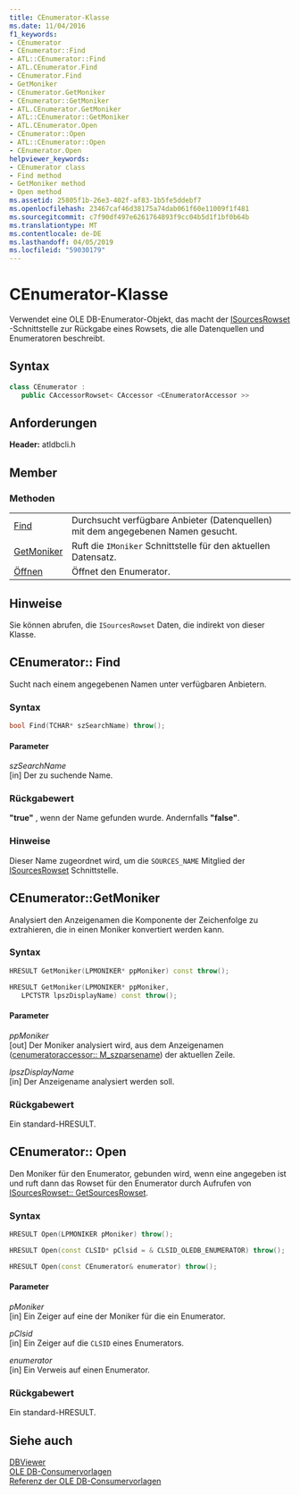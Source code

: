 ```yaml
---
title: CEnumerator-Klasse
ms.date: 11/04/2016
f1_keywords:
- CEnumerator
- CEnumerator::Find
- ATL::CEnumerator::Find
- ATL.CEnumerator.Find
- CEnumerator.Find
- GetMoniker
- CEnumerator.GetMoniker
- CEnumerator::GetMoniker
- ATL.CEnumerator.GetMoniker
- ATL::CEnumerator::GetMoniker
- ATL.CEnumerator.Open
- CEnumerator::Open
- ATL::CEnumerator::Open
- CEnumerator.Open
helpviewer_keywords:
- CEnumerator class
- Find method
- GetMoniker method
- Open method
ms.assetid: 25805f1b-26e3-402f-af83-1b5fe5ddebf7
ms.openlocfilehash: 23467caf46d38175a74dab061f60e11009f1f481
ms.sourcegitcommit: c7f90df497e6261764893f9cc04b5d1f1bf0b64b
ms.translationtype: MT
ms.contentlocale: de-DE
ms.lasthandoff: 04/05/2019
ms.locfileid: "59030179"
---
```

# <a name="cenumerator-class"></a>CEnumerator-Klasse

Verwendet eine OLE DB-Enumerator-Objekt, das macht der [ISourcesRowset](/previous-versions/windows/desktop/ms715969(v=vs.85)) -Schnittstelle zur Rückgabe eines Rowsets, die alle Datenquellen und Enumeratoren beschreibt.

## <a name="syntax"></a>Syntax

```cpp
class CEnumerator :
   public CAccessorRowset< CAccessor <CEnumeratorAccessor >>
```

## <a name="requirements"></a>Anforderungen

**Header:** atldbcli.h

## <a name="members"></a>Member

### <a name="methods"></a>Methoden

|||
|-|-|
|[Find](#find)|Durchsucht verfügbare Anbieter (Datenquellen) mit dem angegebenen Namen gesucht.|
|[GetMoniker](#getmoniker)|Ruft die `IMoniker` Schnittstelle für den aktuellen Datensatz.|
|[Öffnen](#open)|Öffnet den Enumerator.|

## <a name="remarks"></a>Hinweise

Sie können abrufen, die `ISourcesRowset` Daten, die indirekt von dieser Klasse.

## <a name="find"></a> CEnumerator:: Find

Sucht nach einem angegebenen Namen unter verfügbaren Anbietern.

### <a name="syntax"></a>Syntax

```cpp
bool Find(TCHAR* szSearchName) throw();
```

#### <a name="parameters"></a>Parameter

*szSearchName*<br/>
[in] Der zu suchende Name.

### <a name="return-value"></a>Rückgabewert

**"true"** , wenn der Name gefunden wurde. Andernfalls **"false"**.

### <a name="remarks"></a>Hinweise

Dieser Name zugeordnet wird, um die `SOURCES_NAME` Mitglied der [ISourcesRowset](/previous-versions/windows/desktop/ms715969(v=vs.85)) Schnittstelle.

## <a name="getmoniker"></a> CEnumerator::GetMoniker

Analysiert den Anzeigenamen die Komponente der Zeichenfolge zu extrahieren, die in einen Moniker konvertiert werden kann.

### <a name="syntax"></a>Syntax

```cpp
HRESULT GetMoniker(LPMONIKER* ppMoniker) const throw();

HRESULT GetMoniker(LPMONIKER* ppMoniker,
   LPCTSTR lpszDisplayName) const throw();
```

#### <a name="parameters"></a>Parameter

*ppMoniker*<br/>
[out] Der Moniker analysiert wird, aus dem Anzeigenamen ([cenumeratoraccessor:: M_szparsename](../../data/oledb/cenumeratoraccessor-m-szparsename.md)) der aktuellen Zeile.

*lpszDisplayName*<br/>
[in] Der Anzeigename analysiert werden soll.

### <a name="return-value"></a>Rückgabewert

Ein standard-HRESULT.

## <a name="open"></a> CEnumerator:: Open

Den Moniker für den Enumerator, gebunden wird, wenn eine angegeben ist und ruft dann das Rowset für den Enumerator durch Aufrufen von [ISourcesRowset:: GetSourcesRowset](/previous-versions/windows/desktop/ms711200(v=vs.85)).

### <a name="syntax"></a>Syntax

```cpp
HRESULT Open(LPMONIKER pMoniker) throw();

HRESULT Open(const CLSID* pClsid = & CLSID_OLEDB_ENUMERATOR) throw();

HRESULT Open(const CEnumerator& enumerator) throw();
```

#### <a name="parameters"></a>Parameter

*pMoniker*<br/>
[in] Ein Zeiger auf eine der Moniker für die ein Enumerator.

*pClsid*<br/>
[in] Ein Zeiger auf die `CLSID` eines Enumerators.

*enumerator*<br/>
[in] Ein Verweis auf einen Enumerator.

### <a name="return-value"></a>Rückgabewert

Ein standard-HRESULT.

## <a name="see-also"></a>Siehe auch

[DBViewer](../../overview/visual-cpp-samples.md)<br/>
[OLE DB-Consumervorlagen](../../data/oledb/ole-db-consumer-templates-cpp.md)<br/>
[Referenz der OLE DB-Consumervorlagen](../../data/oledb/ole-db-consumer-templates-reference.md)